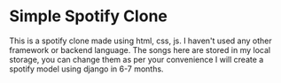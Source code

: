 # Simple Spotify Clone
This is a spotify clone made using html, css, js. I haven't used any other framework or backend language. The songs here are stored in my local storage, you can change them as per your convenience
I will create a spotify model using django in 6-7 months.
